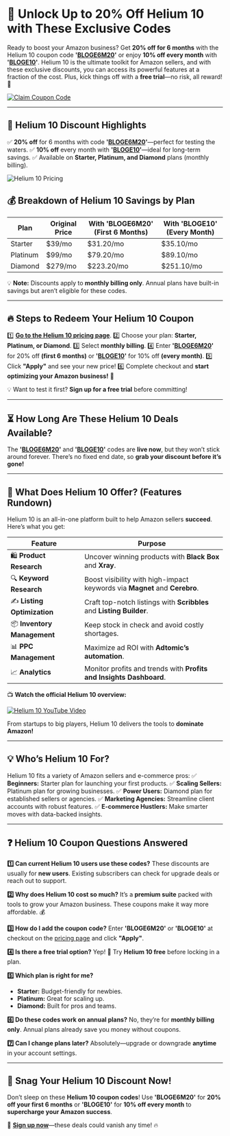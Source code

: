 # 🚀 Unlock Up to 20% Off Helium 10 with These Exclusive Codes


Ready to boost your Amazon business? Get **20% off for 6 months** with the Helium 10 coupon code **'[BLOGE6M20](https://aff.ninja/go/helium10)'** or enjoy **10% off every month** with **'[BLOGE10](https://aff.ninja/go/helium10)'**. Helium 10 is the ultimate toolkit for Amazon sellers, and with these exclusive discounts, you can access its powerful features at a fraction of the cost. Plus, kick things off with a **free trial**—no risk, all reward! 🎉

[![Claim Coupon Code](https://res.cloudinary.com/dav29ivcg/image/upload/v1743573426/Claim_Coupon_Code_Button_wnzio2.png)](https://aff.ninja/go/helium10)

---

## 🎯 Helium 10 Discount Highlights
✅ **20% off** for 6 months with code **'[BLOGE6M20](https://aff.ninja/go/helium10)'**—perfect for testing the waters.
✅ **10% off** every month with **'[BLOGE10](https://aff.ninja/go/helium10)'**—ideal for long-term savings.
✅ Available on **Starter, Platinum, and Diamond** plans (monthly billing).

![Helium 10 Pricing](https://raw.githubusercontent.com/realshadowx/BigSpy/main/image.png)

## 💰 Breakdown of Helium 10 Savings by Plan

| Plan     | Original Price | With 'BLOGE6M20' (First 6 Months) | With 'BLOGE10' (Every Month) |
|----------|---------------|----------------------------------|-------------------------------|
| Starter  | $39/mo        | $31.20/mo                        | $35.10/mo                     |
| Platinum | $99/mo        | $79.20/mo                        | $89.10/mo                     |
| Diamond  | $279/mo       | $223.20/mo                       | $251.10/mo                    |

💡 **Note:** Discounts apply to **monthly billing only**. Annual plans have built-in savings but aren’t eligible for these codes.

---

## 🔥 Steps to Redeem Your Helium 10 Coupon
1️⃣ **[Go to the Helium 10 pricing page](https://aff.ninja/go/helium10)**.
2️⃣ Choose your plan: **Starter, Platinum, or Diamond**.
3️⃣ Select **monthly billing**.
4️⃣ Enter **'[BLOGE6M20](https://aff.ninja/go/helium10)'** for 20% off **(first 6 months)** or **'[BLOGE10](https://aff.ninja/go/helium10)'** for 10% off **(every month)**.
5️⃣ Click **"Apply"** and see your new price!
6️⃣ Complete checkout and **start optimizing your Amazon business!** 🚀

💡 Want to test it first? **Sign up for a free trial** before committing!

---

## ⏳ How Long Are These Helium 10 Deals Available?
The **'[BLOGE6M20](https://aff.ninja/go/helium10)'** and **'[BLOGE10](https://aff.ninja/go/helium10)'** codes are **live now**, but they won’t stick around forever. There’s no fixed end date, so **grab your discount before it’s gone!**

---

## 📌 What Does Helium 10 Offer? (Features Rundown)

Helium 10 is an all-in-one platform built to help Amazon sellers **succeed**. Here’s what you get:

| Feature | Purpose |
|---------|---------|
| 🛍️ **Product Research** | Uncover winning products with **Black Box** and **Xray**. |
| 🔍 **Keyword Research** | Boost visibility with high-impact keywords via **Magnet** and **Cerebro**. |
| ✍️ **Listing Optimization** | Craft top-notch listings with **Scribbles** and **Listing Builder**. |
| 📦 **Inventory Management** | Keep stock in check and avoid costly shortages. |
| 📊 **PPC Management** | Maximize ad ROI with **Adtomic’s automation**. |
| 📈 **Analytics** | Monitor profits and trends with **Profits and Insights Dashboard**. |

📺 **Watch the official Helium 10 overview:**

[![Helium 10 YouTube Video](https://img.youtube.com/vi/VIDEO_ID_HERE/0.jpg)](https://www.youtube.com/watch?v=VIDEO_ID_HERE)

From startups to big players, Helium 10 delivers the tools to **dominate Amazon!**

---

## 💡 Who’s Helium 10 For?
Helium 10 fits a variety of Amazon sellers and e-commerce pros:
✅ **Beginners:** Starter plan for launching your first products.
✅ **Scaling Sellers:** Platinum plan for growing businesses.
✅ **Power Users:** Diamond plan for established sellers or agencies.
✅ **Marketing Agencies:** Streamline client accounts with robust features.
✅ **E-commerce Hustlers:** Make smarter moves with data-backed insights.

---

## ❓ Helium 10 Coupon Questions Answered

**1️⃣ Can current Helium 10 users use these codes?**
These discounts are usually for **new users**. Existing subscribers can check for upgrade deals or reach out to support.

**2️⃣ Why does Helium 10 cost so much?**
It’s a **premium suite** packed with tools to grow your Amazon business. These coupons make it way more affordable. 💰

**3️⃣ How do I add the coupon code?**
Enter **'BLOGE6M20'** or **'BLOGE10'** at checkout on the [pricing page](https://aff.ninja/go/helium10) and click **"Apply"**.

**4️⃣ Is there a free trial option?**
Yep! 🎉 Try **Helium 10 free** before locking in a plan.

**5️⃣ Which plan is right for me?**
- **Starter:** Budget-friendly for newbies.
- **Platinum:** Great for scaling up.
- **Diamond:** Built for pros and teams.

**6️⃣ Do these codes work on annual plans?**
No, they’re for **monthly billing only**. Annual plans already save you money without coupons.

**7️⃣ Can I change plans later?**
Absolutely—upgrade or downgrade **anytime** in your account settings.

---

## 🚀 Snag Your Helium 10 Discount Now!

Don’t sleep on these **Helium 10 coupon codes**! Use **'BLOGE6M20'** for **20% off your first 6 months** or **'BLOGE10'** for **10% off every month** to **supercharge your Amazon success**.

🔗 **[Sign up now](https://aff.ninja/go/helium10)**—these deals could vanish any time! 🔥

